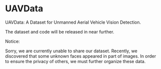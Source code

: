 # UAVData

UAVData: A Dataset for Unmanned Aerial Vehicle Vision Detection.

The dataset and code will be released in near further.

Notice:

Sorry, we are currently unable to share our dataset.
Recently, we discovered that some unknown faces appeared in part of images.
In order to ensure the privacy of others, we must further organize these data.
